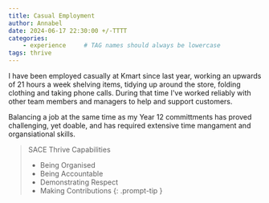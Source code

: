 ```yaml
---
title: Casual Employment
author: Annabel
date: 2024-06-17 22:30:00 +/-TTTT
categories: 
    - experience     # TAG names should always be lowercase
tags: thrive
---
```


I have been employed casually at Kmart since last year, working an upwards of 21 hours a week shelving items, tidying up around the store, folding clothing and taking phone calls. During that time I've worked reliably with other team members and managers to help and support customers.

Balancing a job at the same time as my Year 12 committments has proved challenging, yet doable, and has required extensive time mangament and organsiational skills. 

> SACE Thrive Capabilities
> - Being Organised
> - Being Accountable
> - Demonstrating Respect
> - Making Contributions
{: .prompt-tip }

